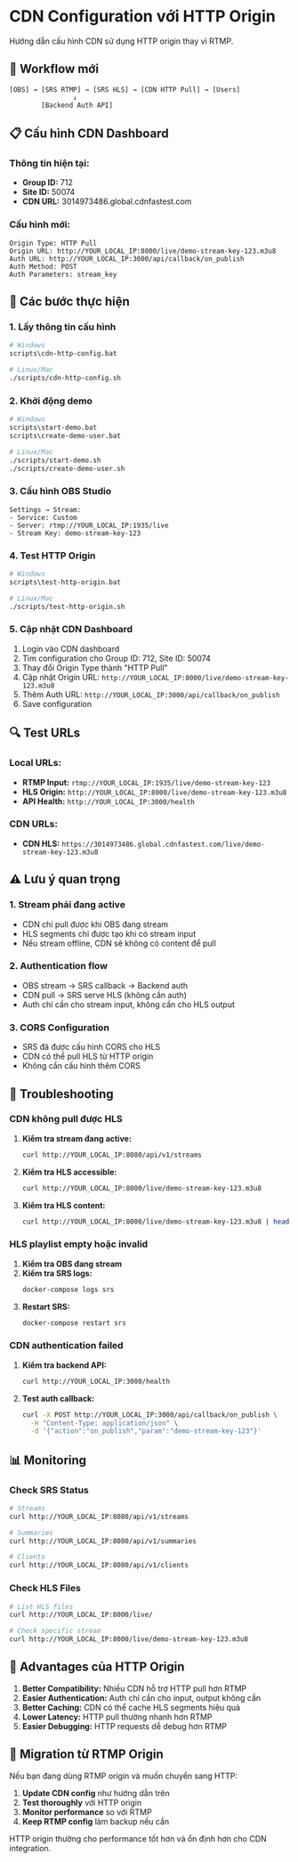 # CDN Configuration với HTTP Origin

Hướng dẫn cấu hình CDN sử dụng HTTP origin thay vì RTMP.

## 🔄 Workflow mới

```
[OBS] → [SRS RTMP] → [SRS HLS] → [CDN HTTP Pull] → [Users]
                ↓
        [Backend Auth API]
```

## 📋 Cấu hình CDN Dashboard

### Thông tin hiện tại:
- **Group ID:** 712
- **Site ID:** 50074
- **CDN URL:** 3014973486.global.cdnfastest.com

### Cấu hình mới:
```
Origin Type: HTTP Pull
Origin URL: http://YOUR_LOCAL_IP:8000/live/demo-stream-key-123.m3u8
Auth URL: http://YOUR_LOCAL_IP:3000/api/callback/on_publish
Auth Method: POST
Auth Parameters: stream_key
```

## 🚀 Các bước thực hiện

### 1. Lấy thông tin cấu hình
```bash
# Windows
scripts\cdn-http-config.bat

# Linux/Mac
./scripts/cdn-http-config.sh
```

### 2. Khởi động demo
```bash
# Windows
scripts\start-demo.bat
scripts\create-demo-user.bat

# Linux/Mac
./scripts/start-demo.sh
./scripts/create-demo-user.sh
```

### 3. Cấu hình OBS Studio
```
Settings → Stream:
- Service: Custom
- Server: rtmp://YOUR_LOCAL_IP:1935/live
- Stream Key: demo-stream-key-123
```

### 4. Test HTTP Origin
```bash
# Windows
scripts\test-http-origin.bat

# Linux/Mac
./scripts/test-http-origin.sh
```

### 5. Cập nhật CDN Dashboard
1. Login vào CDN dashboard
2. Tìm configuration cho Group ID: 712, Site ID: 50074
3. Thay đổi Origin Type thành "HTTP Pull"
4. Cập nhật Origin URL: `http://YOUR_LOCAL_IP:8000/live/demo-stream-key-123.m3u8`
5. Thêm Auth URL: `http://YOUR_LOCAL_IP:3000/api/callback/on_publish`
6. Save configuration

## 🔍 Test URLs

### Local URLs:
- **RTMP Input:** `rtmp://YOUR_LOCAL_IP:1935/live/demo-stream-key-123`
- **HLS Origin:** `http://YOUR_LOCAL_IP:8000/live/demo-stream-key-123.m3u8`
- **API Health:** `http://YOUR_LOCAL_IP:3000/health`

### CDN URLs:
- **CDN HLS:** `https://3014973486.global.cdnfastest.com/live/demo-stream-key-123.m3u8`

## ⚠️ Lưu ý quan trọng

### 1. Stream phải đang active
- CDN chỉ pull được khi OBS đang stream
- HLS segments chỉ được tạo khi có stream input
- Nếu stream offline, CDN sẽ không có content để pull

### 2. Authentication flow
- OBS stream → SRS callback → Backend auth
- CDN pull → SRS serve HLS (không cần auth)
- Auth chỉ cần cho stream input, không cần cho HLS output

### 3. CORS Configuration
- SRS đã được cấu hình CORS cho HLS
- CDN có thể pull HLS từ HTTP origin
- Không cần cấu hình thêm CORS

## 🔧 Troubleshooting

### CDN không pull được HLS
1. **Kiểm tra stream đang active:**
   ```bash
   curl http://YOUR_LOCAL_IP:8080/api/v1/streams
   ```

2. **Kiểm tra HLS accessible:**
   ```bash
   curl http://YOUR_LOCAL_IP:8000/live/demo-stream-key-123.m3u8
   ```

3. **Kiểm tra HLS content:**
   ```bash
   curl http://YOUR_LOCAL_IP:8000/live/demo-stream-key-123.m3u8 | head -10
   ```

### HLS playlist empty hoặc invalid
1. **Kiểm tra OBS đang stream**
2. **Kiểm tra SRS logs:**
   ```bash
   docker-compose logs srs
   ```
3. **Restart SRS:**
   ```bash
   docker-compose restart srs
   ```

### CDN authentication failed
1. **Kiểm tra backend API:**
   ```bash
   curl http://YOUR_LOCAL_IP:3000/health
   ```
2. **Test auth callback:**
   ```bash
   curl -X POST http://YOUR_LOCAL_IP:3000/api/callback/on_publish \
     -H "Content-Type: application/json" \
     -d '{"action":"on_publish","param":"demo-stream-key-123"}'
   ```

## 📊 Monitoring

### Check SRS Status
```bash
# Streams
curl http://YOUR_LOCAL_IP:8080/api/v1/streams

# Summaries
curl http://YOUR_LOCAL_IP:8080/api/v1/summaries

# Clients
curl http://YOUR_LOCAL_IP:8080/api/v1/clients
```

### Check HLS Files
```bash
# List HLS files
curl http://YOUR_LOCAL_IP:8000/live/

# Check specific stream
curl http://YOUR_LOCAL_IP:8000/live/demo-stream-key-123.m3u8
```

## 🎯 Advantages của HTTP Origin

1. **Better Compatibility:** Nhiều CDN hỗ trợ HTTP pull hơn RTMP
2. **Easier Authentication:** Auth chỉ cần cho input, output không cần
3. **Better Caching:** CDN có thể cache HLS segments hiệu quả
4. **Lower Latency:** HTTP pull thường nhanh hơn RTMP
5. **Easier Debugging:** HTTP requests dễ debug hơn RTMP

## 🔄 Migration từ RTMP Origin

Nếu bạn đang dùng RTMP origin và muốn chuyển sang HTTP:

1. **Update CDN config** như hướng dẫn trên
2. **Test thoroughly** với HTTP origin
3. **Monitor performance** so với RTMP
4. **Keep RTMP config** làm backup nếu cần

HTTP origin thường cho performance tốt hơn và ổn định hơn cho CDN integration.
